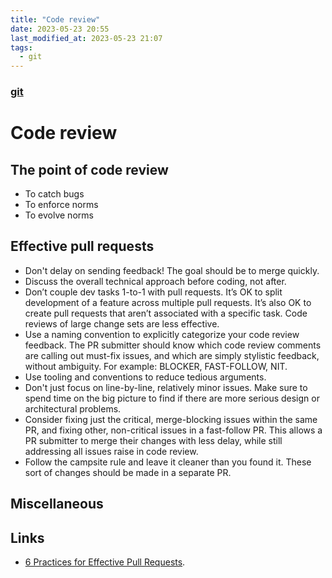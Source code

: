 ```yaml
---
title: "Code review"
date: 2023-05-23 20:55
last_modified_at: 2023-05-23 21:07
tags:
  - git
---
```


### [git](git.md)

# Code review

## The point of code review

* To catch bugs
* To enforce norms
* To evolve norms


## Effective pull requests

* Don't delay on sending feedback! The goal should be to merge quickly.
* Discuss the overall technical approach before coding, not after. 
* Don’t couple dev tasks 1-to-1 with pull requests. It’s OK to split development of a feature across multiple pull requests. It’s also OK to create pull requests that aren’t associated with a specific task. Code reviews of large change sets are less effective.
* Use a naming convention to explicitly categorize your code review feedback. The PR submitter should know which code review comments are calling out must-fix issues, and which are simply stylistic feedback, without ambiguity. For example: BLOCKER, FAST-FOLLOW, NIT.
* Use tooling and conventions to reduce tedious arguments. 
* Don't just focus on line-by-line, relatively minor issues. Make sure to spend time on the big picture to find if there are more serious design or architectural problems.
* Consider fixing just the critical, merge-blocking issues within the same PR, and fixing other, non-critical issues in a fast-follow PR. This allows a PR submitter to merge their changes with less delay, while still addressing all issues raise in code review.
* Follow the campsite rule and leave it cleaner than you found it. These sort of changes should be made in a separate PR.

## Miscellaneous

## Links

* [6 Practices for Effective Pull Requests](https://blog.thepete.net/blog/2019/05/10/6-practices-for-effective-pull-requests/).
